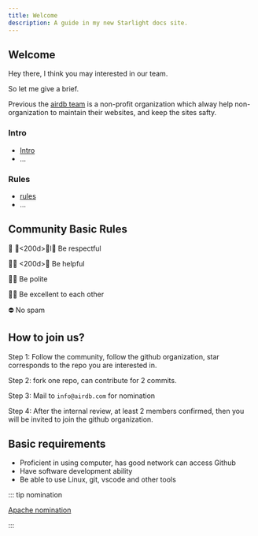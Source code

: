 ```yaml
---
title: Welcome
description: A guide in my new Starlight docs site.
---
```


## Welcome

Hey there, I think you may interested in our team.

So let me give a brief.

Previous the [airdb team](http://airdb.team) is a non-profit organization which alway help non-organization to maintain their websites, and keep the sites safty.

### Intro

- [Intro](intro/intro.md)
- ...

### Rules

- [rules](rules/rules.md)
- ...

## Community Basic Rules

🫱 🏻<200d>🫲l🏿 Be respectful

👨🏼  <200d>🚒
Be helpful

🙇🏼   Be polite

🖖🏾   Be excellent to each other

⛔ No spam

## How to join us?

Step 1:  Follow the community, follow the github organization, star corresponds to the repo you are interested in.

Step 2: fork one repo, can contribute for 2 commits.

Step 3: Mail to `info@airdb.com` for nomination

Step 4: After the internal review, at least 2 members confirmed, then you will be invited to join the github organization.

## Basic requirements

- Proficient in using computer, has good network can access Github
- Have software development ability
- Be able to use Linux, git, vscode and other tools

::: tip nomination

[Apache nomination](https://community.apache.org/newcommitter.html)

:::
